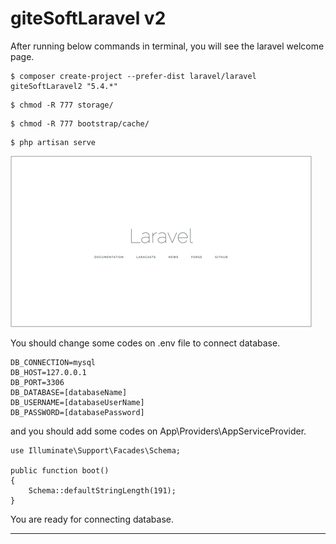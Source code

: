 # giteSoftLaravel v2

After running below commands in terminal, you will see the laravel welcome page.
```
$ composer create-project --prefer-dist laravel/laravel giteSoftLaravel2 "5.4.*"
```
```
$ chmod -R 777 storage/
```
```
$ chmod -R 777 bootstrap/cache/
```
```
$ php artisan serve
```

![Laravel Initial Commit](public/images/development/laravel.png "Laravel Initial Commit")

You should change some codes on .env file to connect database.
```
DB_CONNECTION=mysql
DB_HOST=127.0.0.1
DB_PORT=3306
DB_DATABASE=[databaseName]
DB_USERNAME=[databaseUserName]
DB_PASSWORD=[databasePassword]
```
and you should add some codes on App\Providers\AppServiceProvider.
```
use Illuminate\Support\Facades\Schema;

public function boot()
{
    Schema::defaultStringLength(191);
}
```

You are ready for connecting database.

___
